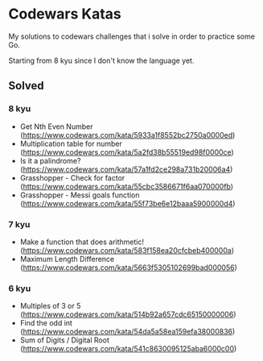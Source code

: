 # Codewars Katas

My solutions to codewars challenges that i solve in order to practice some Go.

Starting from 8 kyu since I don't know the language yet.

## Solved

### 8 kyu
- Get Nth Even Number (https://www.codewars.com/kata/5933a1f8552bc2750a0000ed)
- Multiplication table for number (https://www.codewars.com/kata/5a2fd38b55519ed98f0000ce)
- Is it a palindrome? (https://www.codewars.com/kata/57a1fd2ce298a731b20006a4)
- Grasshopper - Check for factor (https://www.codewars.com/kata/55cbc3586671f6aa070000fb)
- Grasshopper - Messi goals function (https://www.codewars.com/kata/55f73be6e12baaa5900000d4)

### 7 kyu
- Make a function that does arithmetic! (https://www.codewars.com/kata/583f158ea20cfcbeb400000a)
- Maximum Length Difference (https://www.codewars.com/kata/5663f5305102699bad000056)

### 6 kyu
- Multiples of 3 or 5 (https://www.codewars.com/kata/514b92a657cdc65150000006)
- Find the odd int (https://www.codewars.com/kata/54da5a58ea159efa38000836)
- Sum of Digits / Digital Root (https://www.codewars.com/kata/541c8630095125aba6000c00)

